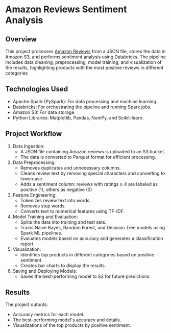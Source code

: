 # Amazon Reviews Sentiment Analysis

## Overview
This project processes [Amazon Reviews](https://amazon-reviews-2023.github.io/) from a JSON file, stores the data in Amazon S3, and performs sentiment analysis using Databricks. The pipeline includes data cleaning, preprocessing, model training, and visualization of the results, highlighting products with the most positive reviews in different categories

## Technologies Used
- Apache Spark (PySpark): For data processing and machine learning.
- Databricks: For orchestrating the pipeline and running Spark jobs.
- Amazon S3: For data storage.
- Python Libraries: Matplotlib, Pandas, NumPy, and Scikit-learn.

## Project Workflow
1. Data Ingestion:
   - A JSON file containing Amazon reviews is uploaded to an S3 bucket.
   - The data is converted to Parquet format for efficient processing.
2. Data Preprocessing:
   - Removes duplicates and unnecessary columns.
   - Cleans review text by removing special characters and converting to lowercase.
   - Adds a sentiment column: reviews with ratings ≥ 4 are labeled as positive (1), others as negative (0)
3. Feature Engineering:
   - Tokenizes review text into words.
   - Removes stop words.
   - Converts text to numerical features using TF-IDF.
4. Model Training and Evaluation:
   - Splits the data into training and test sets.
   - Trains Naive Bayes, Random Forest, and Decision Tree models using Spark ML pipelines.
   - Evaluates models based on accuracy and generates a classification report.
5. Visualization:
   - Identifies top products in different categories based on positive sentiment.
   - Creates bar charts to display the results.
6. Saving and Deploying Models:
   - Saves the best-performing model to S3 for future predictions.

## Results
The project outputs:
   - Accuracy metrics for each model.
   - The best-performing model's accuracy and details.
   - Visualizations of the top products by positive sentiment.
